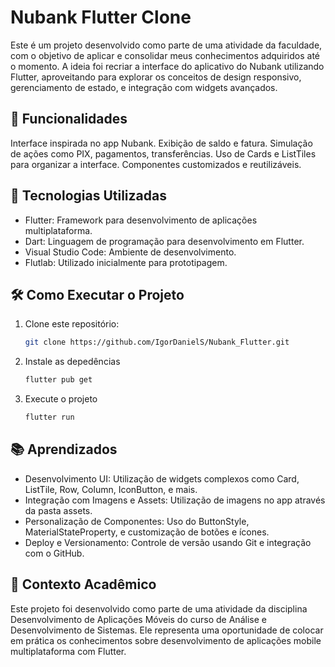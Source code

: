 <h1>Nubank Flutter Clone</h1>

<p>Este é um projeto desenvolvido como parte de uma atividade da faculdade, com o objetivo de aplicar e consolidar meus conhecimentos adquiridos até o momento. A ideia foi recriar a interface do aplicativo do Nubank utilizando Flutter, aproveitando para explorar os conceitos de design responsivo, gerenciamento de estado, e integração com widgets avançados.
</p>

<h2>📱 Funcionalidades </h2>
Interface inspirada no app Nubank.
Exibição de saldo e fatura.
Simulação de ações como PIX, pagamentos, transferências.
Uso de Cards e ListTiles para organizar a interface.
Componentes customizados e reutilizáveis.


<h2>🚀 Tecnologias Utilizadas</h2>
<ul>
<li>Flutter: Framework para desenvolvimento de aplicações multiplataforma.</li>
<li>Dart: Linguagem de programação para desenvolvimento em Flutter.</li>
<li>Visual Studio Code: Ambiente de desenvolvimento.</li>
<li>Flutlab: Utilizado inicialmente para prototipagem.</li>
</ul>

<h2>🛠 Como Executar o Projeto</h2>

1. Clone este repositório:
   ```bash
   git clone https://github.com/IgorDanielS/Nubank_Flutter.git

2. Instale as depedências
   ```bash
   flutter pub get

3. Execute o projeto
   ```bash
   flutter run
   ```



<h2>📚 Aprendizados</h2>
<ul>
<li>Desenvolvimento UI: Utilização de widgets complexos como Card, ListTile, Row, Column, IconButton, e mais.</li>
<li>Integração com Imagens e Assets: Utilização de imagens no app através da pasta assets.</li>
<li>Personalização de Componentes: Uso do ButtonStyle, MaterialStateProperty, e customização de botões e ícones.</li>
<li>Deploy e Versionamento: Controle de versão usando Git e integração com o GitHub.</li>
</ul>

<H2>📅 Contexto Acadêmico</H2>
<p>Este projeto foi desenvolvido como parte de uma atividade da disciplina Desenvolvimento de Aplicações Móveis do curso de Análise e Desenvolvimento de Sistemas. Ele representa uma oportunidade de colocar em prática os conhecimentos sobre desenvolvimento de aplicações mobile multiplataforma com Flutter.
</p>
